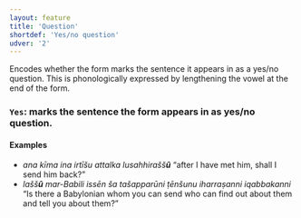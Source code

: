 ```yaml
---
layout: feature
title: 'Question'
shortdef: 'Yes/no question'
udver: '2'
---
```


Encodes whether the form marks the sentence it appears in as a yes/no question. This is phonologically expressed by lengthening the vowel at the end of the form.

### <a name="Yes">`Yes`</a>: marks the sentence the form appears in as yes/no question.

#### Examples
* _ana kīma ina irtīšu attalka lusahhirašš<b>û</b>_ “after I have met him, shall I send him back?”
* _lašš<b>û</b> mar-Babili issēn ša tašapparūni ṭēnšunu iharraṣanni iqabbakanni_ “Is there a Babylonian whom you can send who can find out about them and tell you about them?”
